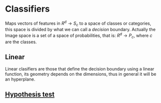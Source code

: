 # Classifiers

Maps vectors of features in $R^d \rightarrow S_c$ to a space of classes or categories,
this space is divided by what we can call a *decision* boundary.
Actually the Image space is a set of a space of probabilities, that is:
$R^d \rightarrow P_c$, where $c$ are the classes.

## Linear

Linear clasifiers are those that define the decision boundary using a linear function,
its geometry depends on the dimensions,
thus in general it will be an hyperplane.


## [Hypothesis test](../Hypothesis_Test/index.md)
